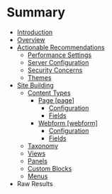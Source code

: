 # Summary

* [Introduction](README.md)
* [Overview](overview.md)
* [Actionable Recommendations](actionable_recommendations.md)
   * [Performance Settings](performance.md)
   * [Server Configuration](server_configuration.md)
   * [Security Concerns](security_concerns.md)
   * [Themes](themes.md)
* [Site Building](site_building.md)
   * [Content Types](content_types.md)
       * [Page [page]](page.md)
           * [Configuration](page_configuration.md)
           * [Fields](page_fields.md)
       * [Webform [webform]](webform.md)
           * [Configuration](webform_configuration.md)
           * [Fields](webform_fields.md)
   * [Taxonomy](taxonomy.md)
   * [Views](views.md)
   * [Panels](panels.md)
   * [Custom Blocks](custom_blocks.md)
   * [Menus](menus.md)
* Raw Results

